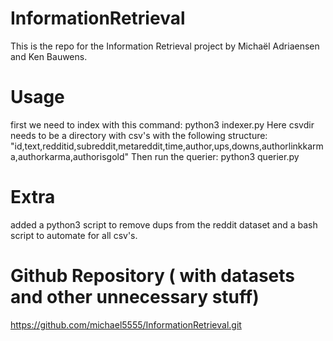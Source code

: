 # InformationRetrieval
This is the repo for the Information Retrieval project by Michaël Adriaensen and Ken Bauwens.

# Usage
first we need to index with this command:
    python3 indexer.py <csvdir>
Here csvdir needs to be a directory with csv's with the following structure:
    "id,text,redditid,subreddit,metareddit,time,author,ups,downs,authorlinkkarma,authorkarma,authorisgold"
Then run the querier:
    python3 querier.py

# Extra
added a python3 script to remove dups from the reddit dataset and a bash script to automate for all csv's.


# Github Repository ( with datasets and other unnecessary stuff)
https://github.com/michael5555/InformationRetrieval.git




